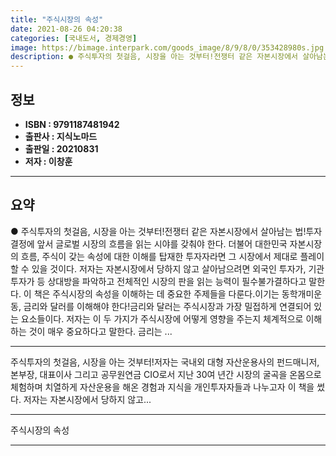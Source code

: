 ```yaml
---
title: "주식시장의 속성"
date: 2021-08-26 04:20:38
categories: [국내도서, 경제경영]
image: https://bimage.interpark.com/goods_image/8/9/8/0/353428980s.jpg
description: ● 주식투자의 첫걸음, 시장을 아는 것부터!전쟁터 같은 자본시장에서 살아남는 법!투자 결정에 앞서 글로벌 시장의 흐름을 읽는 시야를 갖춰야 한다. 더불어 대한민국 자본시장의 흐름, 주식이 갖는 속성에 대한 이해를 탑재한 투자자라면 그 시장에서 제대로 플레이할 수 있을 것이다. 저자는
---
```


## **정보**

- **ISBN : 9791187481942**
- **출판사 : 지식노마드**
- **출판일 : 20210831**
- **저자 : 이창훈**

------



## **요약**

●  주식투자의 첫걸음, 시장을 아는 것부터!전쟁터 같은 자본시장에서 살아남는 법!투자 결정에 앞서 글로벌 시장의 흐름을 읽는 시야를 갖춰야 한다. 더불어 대한민국 자본시장의 흐름, 주식이 갖는 속성에 대한 이해를 탑재한 투자자라면 그 시장에서 제대로 플레이할 수 있을 것이다. 저자는 자본시장에서 당하지 않고 살아남으려면 외국인 투자가, 기관투자가 등 상대방을 파악하고 전체적인 시장의 판을 읽는 능력이 필수불가결하다고 말한다. 이 책은 주식시장의 속성을 이해하는 데 중요한 주제들을 다룬다.이기는 동학개미운동, 금리와 달러를 이해해야 한다!금리와 달러는 주식시장과 가장 밀접하게 연결되어 있는 요소들이다. 저자는 이 두 가지가 주식시장에 어떻게 영향을 주는지 체계적으로 이해하는 것이 매우 중요하다고 말한다. 금리는 ...

------

주식투자의 첫걸음, 시장을 아는 것부터!저자는 국내외 대형 자산운용사의 펀드매니저, 본부장, 대표이사 그리고 공무원연금 CIO로서 지난 30여 년간 시장의 굴곡을 온몸으로 체험하며 치열하게 자산운용을 해온 경험과 지식을 개인투자자들과 나누고자 이 책을 썼다. 저자는 자본시장에서 당하지 않고... 

------


주식시장의 속성 

------


